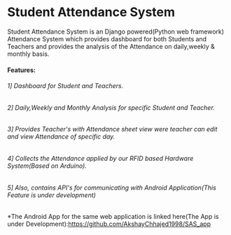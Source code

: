 <h1>Student Attendance System</h1>
<p> Student Attendance System is an Django powered(Python web framework) Attendance System which provides dashboard for both Students and Teachers and provides the analysis of the Attendance on daily,weekly & monthly basis.</p>
 <h4>Features:</h4>
 <h6>1] Dashboard for Student and Teachers.</h6>
 <h6>2] Daily,Weekly and Monthly Analysis for specific Student and Teacher.</h6>
 <h6>3] Provides Teacher's with Attendance sheet view were teacher can edit and view Attendance of specific day.</h6>  
 <h6>4] Collects the Attendance applied by our RFID based Hardware System(Based on Arduino).</h6>
 <h6>5] Also, contains API's for communicating with Android Application(This Feature is under development)</h6>
 
 *The Android App for the same web application is linked here(The App is under Development):https://github.com/AkshayChhajed1998/SAS_app

